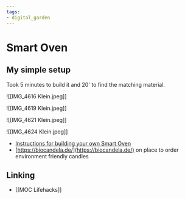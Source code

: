 ```yaml
---
tags: 
- digital_garden
---
```

# Smart Oven
## My simple setup
Took 5 minutes to build it and 20' to find the matching material. 

![[IMG_4616 Klein.jpeg]]

![[IMG_4619 Klein.jpeg]]

![[IMG_4621 Klein.jpeg]]

![[IMG_4624 Klein.jpeg]]

+ [Instructions for building your own Smart Oven](https://www.smarticular.net/teelichtofen-selber-bauen/)
+ [https://biocandela.de/](https://biocandela.de/) on place to order environment friendly candles

## Linking
+ [[MOC Lifehacks]]